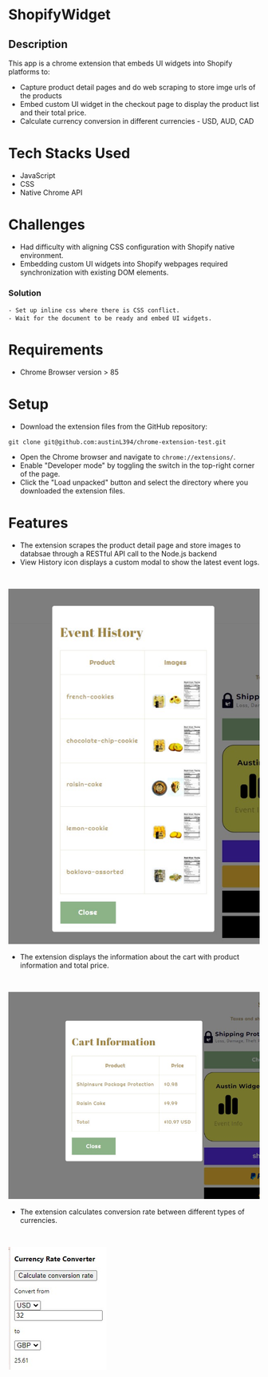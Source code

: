 # ShopifyWidget

## Description
This app is a chrome extension that embeds UI widgets into Shopify platforms to:
- Capture product detail pages and do web scraping to store imge urls of the products
- Embed custom UI widget in the checkout page to display the product list and their total price.
- Calculate currency conversion in different currencies - USD, AUD, CAD

# Tech Stacks Used
- JavaScript
- CSS
- Native Chrome API

# Challenges
- Had difficulty with aligning CSS configuration with Shopify native environment.
- Embedding custom UI widgets into Shopify webpages required synchronization with existing DOM elements.
### Solution
    - Set up inline css where there is CSS conflict.
    - Wait for the document to be ready and embed UI widgets.

# Requirements
- Chrome Browser version > 85

# Setup
- Download the extension files from the GitHub repository:
```
git clone git@github.com:austinL394/chrome-extension-test.git
```
- Open the Chrome browser and navigate to `chrome://extensions/`.
- Enable "Developer mode" by toggling the switch in the top-right corner of the page.
- Click the "Load unpacked" button and select the directory where you downloaded the extension files.


# Features
- The extension scrapes the product detail page and store images to databsae through a RESTful API call to the Node.js backend
- View History icon displays a custom modal to show the latest event logs.
<br>

![Events](./images/events.jpg "View Info")

- The extension displays the information about the cart with product information and total price.
<br>

![Carts](./images/cart.jpg "Cart Info")
<br>

- The extension calculates conversion rate between different types of currencies.
<br>

![Currencies](./images/calculator.jpg "Calculator")
